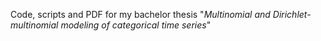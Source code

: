 Code, scripts and PDF for my bachelor thesis "*Multinomial and Dirichlet-multinomial modeling of categorical time series*"
